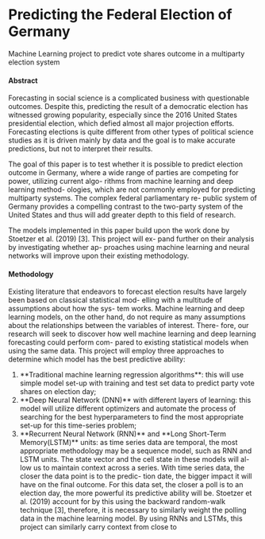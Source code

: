# Predicting the Federal Election of Germany
Machine Learning project to predict vote shares outcome in a multiparty election system

#### Abstract

Forecasting in social science is a complicated business with questionable outcomes. Despite this, predicting the result of a democratic election has witnessed growing popularity, especially since the 2016 United States presidential election, which defied almost all major projection efforts. Forecasting elections is quite different from other types of political science studies as it is driven mainly by data and the goal is to make accurate predictions, but not to interpret their results.

The goal of this paper is to test whether it is possible to predict election outcome in Germany, where a wide range of parties are competing for power, utilizing current algo- rithms from machine learning and deep learning method- ologies, which are not commonly employed for predicting multiparty systems. The complex federal parliamentary re- public system of Germany provides a compelling contrast to the two-party system of the United States and thus will add greater depth to this field of research.

The models implemented in this paper build upon the work done by Stoetzer et al. (2019) [3]. This project will ex- pand further on their analysis by investigating whether ap- proaches using machine learning and neural networks will improve upon their existing methodology.

#### Methodology

Existing literature that endeavors to forecast election results have largely been based on classical statistical mod- elling with a multitude of assumptions about how the sys- tem works. Machine learning and deep learning models, on the other hand, do not require as many assumptions about the relationships between the variables of interest. There- fore, our research will seek to discover how well machine learning and deep learning forecasting could perform com- pared to existing statistical models when using the same data.
This project will employ three approaches to determine which model has the best predictive ability:
<ol>
<li> **Traditional machine learning regression algorithms**: this will use simple model set-up with training and test set data to predict party vote shares on election day;
</li>
<li> **Deep Neural Network (DNN)** with different layers of learning: this model will utilize different optimizers and automate the process of searching for the best hyperparameters to find the most appropriate set-up for this time-series problem;
</li>
<li> **Recurrent Neural Network (RNN)** and **Long Short-Term Memory(LSTM)** units: as time series data are temporal, the most appropriate methodology may be a sequence model, such as RNN and LSTM units. The state vector and the cell state in these models will al- low us to maintain context across a series. With time series data, the closer the data point is to the predic- tion date, the bigger impact it will have on the final outcome. For this data set, the closer a poll is to an election day, the more powerful its predictive ability will be. Stoetzer et al. (2019) account for by this using the backward random-walk technique [3], therefore, it is necessary to similarly weight the polling data in the machine learning model. By using RNNs and LSTMs, this project can similarly carry context from close to
</li>
</ol>	

